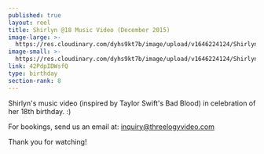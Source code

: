 ```yaml
---
published: true
layout: reel
title: Shirlyn @18 Music Video (December 2015)
image-large: >-
  https://res.cloudinary.com/dyhs9kt7b/image/upload/v1646224124/Shirlyn_music_vid.jpg
image-small: >-
  https://res.cloudinary.com/dyhs9kt7b/image/upload/v1646224124/Shirlyn_music_vid.jpg
link: 42PdpIDWsfQ
type: birthday
section-rank: 8
---
```

Shirlyn's music video (inspired by Taylor Swift's Bad Blood) in celebration of her 18th birthday. :)

For bookings, send us an email at: inquiry@threelogyvideo.com

Thank you for watching!
